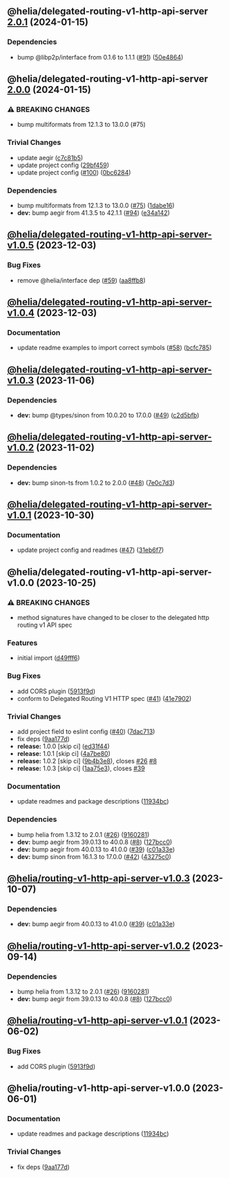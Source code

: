 ## @helia/delegated-routing-v1-http-api-server [2.0.1](https://github.com/ipfs/helia-delegated-routing-v1-http-api/compare/@helia/delegated-routing-v1-http-api-server-2.0.0...@helia/delegated-routing-v1-http-api-server-2.0.1) (2024-01-15)


### Dependencies

* bump @libp2p/interface from 0.1.6 to 1.1.1 ([#91](https://github.com/ipfs/helia-delegated-routing-v1-http-api/issues/91)) ([50e4864](https://github.com/ipfs/helia-delegated-routing-v1-http-api/commit/50e4864df6584dae794b8720c4f9516ee74790ff))

## @helia/delegated-routing-v1-http-api-server [2.0.0](https://github.com/ipfs/helia-delegated-routing-v1-http-api/compare/@helia/delegated-routing-v1-http-api-server-v1.0.5...@helia/delegated-routing-v1-http-api-server-2.0.0) (2024-01-15)


### ⚠ BREAKING CHANGES

* bump multiformats from 12.1.3 to 13.0.0 (#75)

### Trivial Changes

* update aegir ([c7c81b5](https://github.com/ipfs/helia-delegated-routing-v1-http-api/commit/c7c81b5004efae54a57dd513ed1b5d0520658238))
* update project config ([29bf459](https://github.com/ipfs/helia-delegated-routing-v1-http-api/commit/29bf459aa63e15c4a0b20c202416b3c1a22fbd7b))
* update project config ([#100](https://github.com/ipfs/helia-delegated-routing-v1-http-api/issues/100)) ([0bc6284](https://github.com/ipfs/helia-delegated-routing-v1-http-api/commit/0bc628408563039b65010f76a9ffc2f4f3c5e270))


### Dependencies

* bump multiformats from 12.1.3 to 13.0.0 ([#75](https://github.com/ipfs/helia-delegated-routing-v1-http-api/issues/75)) ([1dabe16](https://github.com/ipfs/helia-delegated-routing-v1-http-api/commit/1dabe16d06944e73015ef4289fb36353f74f1768))
* **dev:** bump aegir from 41.3.5 to 42.1.1 ([#94](https://github.com/ipfs/helia-delegated-routing-v1-http-api/issues/94)) ([e34a142](https://github.com/ipfs/helia-delegated-routing-v1-http-api/commit/e34a142f4aff8a9a5899f47a31b898f21a3c4b39))

## [@helia/delegated-routing-v1-http-api-server-v1.0.5](https://github.com/ipfs/helia-delegated-routing-v1-http-api/compare/@helia/delegated-routing-v1-http-api-server-v1.0.4...@helia/delegated-routing-v1-http-api-server-v1.0.5) (2023-12-03)


### Bug Fixes

* remove @helia/interface dep ([#59](https://github.com/ipfs/helia-delegated-routing-v1-http-api/issues/59)) ([aa8ffb8](https://github.com/ipfs/helia-delegated-routing-v1-http-api/commit/aa8ffb87bbfedba43f3bf201fe6c2a41221731da))

## [@helia/delegated-routing-v1-http-api-server-v1.0.4](https://github.com/ipfs/helia-delegated-routing-v1-http-api/compare/@helia/delegated-routing-v1-http-api-server-v1.0.3...@helia/delegated-routing-v1-http-api-server-v1.0.4) (2023-12-03)


### Documentation

* update readme examples to import correct symbols ([#58](https://github.com/ipfs/helia-delegated-routing-v1-http-api/issues/58)) ([bcfc785](https://github.com/ipfs/helia-delegated-routing-v1-http-api/commit/bcfc78563b8bfb549fdb070da3df36bfb601b7c7))

## [@helia/delegated-routing-v1-http-api-server-v1.0.3](https://github.com/ipfs/helia-delegated-routing-v1-http-api/compare/@helia/delegated-routing-v1-http-api-server-v1.0.2...@helia/delegated-routing-v1-http-api-server-v1.0.3) (2023-11-06)


### Dependencies

* **dev:** bump @types/sinon from 10.0.20 to 17.0.0 ([#49](https://github.com/ipfs/helia-delegated-routing-v1-http-api/issues/49)) ([c2d5bfb](https://github.com/ipfs/helia-delegated-routing-v1-http-api/commit/c2d5bfb4fc7fb87f0bea7e0ca4c63ddf395bd05b))

## [@helia/delegated-routing-v1-http-api-server-v1.0.2](https://github.com/ipfs/helia-delegated-routing-v1-http-api/compare/@helia/delegated-routing-v1-http-api-server-v1.0.1...@helia/delegated-routing-v1-http-api-server-v1.0.2) (2023-11-02)


### Dependencies

* **dev:** bump sinon-ts from 1.0.2 to 2.0.0 ([#48](https://github.com/ipfs/helia-delegated-routing-v1-http-api/issues/48)) ([7e0c7d3](https://github.com/ipfs/helia-delegated-routing-v1-http-api/commit/7e0c7d3484d115596bfa0690ea81cb62bc10477e))

## [@helia/delegated-routing-v1-http-api-server-v1.0.1](https://github.com/ipfs/helia-delegated-routing-v1-http-api/compare/@helia/delegated-routing-v1-http-api-server-v1.0.0...@helia/delegated-routing-v1-http-api-server-v1.0.1) (2023-10-30)


### Documentation

* update project config and readmes ([#47](https://github.com/ipfs/helia-delegated-routing-v1-http-api/issues/47)) ([31eb6f7](https://github.com/ipfs/helia-delegated-routing-v1-http-api/commit/31eb6f77c66a7e0e0e8f9a0b828dfbd70fbf5929))

## @helia/delegated-routing-v1-http-api-server-v1.0.0 (2023-10-25)


### ⚠ BREAKING CHANGES

* method signatures have changed to be closer to the delegated http routing v1 API spec

### Features

* initial import ([d49fff6](https://github.com/ipfs/helia-delegated-routing-v1-http-api/commit/d49fff63e425917854b81ec0b7dda45c190db753))


### Bug Fixes

* add CORS plugin ([5913f9d](https://github.com/ipfs/helia-delegated-routing-v1-http-api/commit/5913f9d656da0ab540e5238088394ca8ff44c2f4))
* conform to Delegated Routing V1 HTTP spec ([#41](https://github.com/ipfs/helia-delegated-routing-v1-http-api/issues/41)) ([41e7902](https://github.com/ipfs/helia-delegated-routing-v1-http-api/commit/41e790273f568d0ac939f97d4ff1b1a877345930))


### Trivial Changes

* add project field to eslint config ([#40](https://github.com/ipfs/helia-delegated-routing-v1-http-api/issues/40)) ([7dac713](https://github.com/ipfs/helia-delegated-routing-v1-http-api/commit/7dac7133c3f6d3dcaf918080281c87d5c6fe9dd1))
* fix deps ([9aa177d](https://github.com/ipfs/helia-delegated-routing-v1-http-api/commit/9aa177d038cc30bb6949624c8cc9266cc77364db))
* **release:** 1.0.0 [skip ci] ([ed31f44](https://github.com/ipfs/helia-delegated-routing-v1-http-api/commit/ed31f447f4a10914c44eb069a52c542da6014cbe))
* **release:** 1.0.1 [skip ci] ([4a7be80](https://github.com/ipfs/helia-delegated-routing-v1-http-api/commit/4a7be8072b41899195bacc733414855bf1a7866d))
* **release:** 1.0.2 [skip ci] ([9b4b3e8](https://github.com/ipfs/helia-delegated-routing-v1-http-api/commit/9b4b3e8e62e0f4311d44b286590815a50dde35d2)), closes [#26](https://github.com/ipfs/helia-delegated-routing-v1-http-api/issues/26) [#8](https://github.com/ipfs/helia-delegated-routing-v1-http-api/issues/8)
* **release:** 1.0.3 [skip ci] ([1aa75e3](https://github.com/ipfs/helia-delegated-routing-v1-http-api/commit/1aa75e35fe04bc7fe39ac2c87d0d321eeb7248b8)), closes [#39](https://github.com/ipfs/helia-delegated-routing-v1-http-api/issues/39)


### Documentation

* update readmes and package descriptions ([11934bc](https://github.com/ipfs/helia-delegated-routing-v1-http-api/commit/11934bc9c482b87e8303ea4393c49c7f1c029bd9))


### Dependencies

* bump helia from 1.3.12 to 2.0.1 ([#26](https://github.com/ipfs/helia-delegated-routing-v1-http-api/issues/26)) ([9160281](https://github.com/ipfs/helia-delegated-routing-v1-http-api/commit/9160281a11058a36ff03962fb89d575a88ac901c))
* **dev:** bump aegir from 39.0.13 to 40.0.8 ([#8](https://github.com/ipfs/helia-delegated-routing-v1-http-api/issues/8)) ([127bcc0](https://github.com/ipfs/helia-delegated-routing-v1-http-api/commit/127bcc0ff509b57ee972ac949d48b579b7fe7f07))
* **dev:** bump aegir from 40.0.13 to 41.0.0 ([#39](https://github.com/ipfs/helia-delegated-routing-v1-http-api/issues/39)) ([c01a33e](https://github.com/ipfs/helia-delegated-routing-v1-http-api/commit/c01a33eecf137c6773cf9b34ca05c12f18d04b09))
* **dev:** bump sinon from 16.1.3 to 17.0.0 ([#42](https://github.com/ipfs/helia-delegated-routing-v1-http-api/issues/42)) ([43275c0](https://github.com/ipfs/helia-delegated-routing-v1-http-api/commit/43275c08ae0db55298aa9212b6755c8fb41264a3))

## [@helia/routing-v1-http-api-server-v1.0.3](https://github.com/ipfs/helia-routing-v1-http-api/compare/@helia/routing-v1-http-api-server-v1.0.2...@helia/routing-v1-http-api-server-v1.0.3) (2023-10-07)


### Dependencies

* **dev:** bump aegir from 40.0.13 to 41.0.0 ([#39](https://github.com/ipfs/helia-routing-v1-http-api/issues/39)) ([c01a33e](https://github.com/ipfs/helia-routing-v1-http-api/commit/c01a33eecf137c6773cf9b34ca05c12f18d04b09))

## [@helia/routing-v1-http-api-server-v1.0.2](https://github.com/ipfs/helia-routing-v1-http-api/compare/@helia/routing-v1-http-api-server-v1.0.1...@helia/routing-v1-http-api-server-v1.0.2) (2023-09-14)


### Dependencies

* bump helia from 1.3.12 to 2.0.1 ([#26](https://github.com/ipfs/helia-routing-v1-http-api/issues/26)) ([9160281](https://github.com/ipfs/helia-routing-v1-http-api/commit/9160281a11058a36ff03962fb89d575a88ac901c))
* **dev:** bump aegir from 39.0.13 to 40.0.8 ([#8](https://github.com/ipfs/helia-routing-v1-http-api/issues/8)) ([127bcc0](https://github.com/ipfs/helia-routing-v1-http-api/commit/127bcc0ff509b57ee972ac949d48b579b7fe7f07))

## [@helia/routing-v1-http-api-server-v1.0.1](https://github.com/ipfs/helia-routing-v1-http-api/compare/@helia/routing-v1-http-api-server-v1.0.0...@helia/routing-v1-http-api-server-v1.0.1) (2023-06-02)


### Bug Fixes

* add CORS plugin ([5913f9d](https://github.com/ipfs/helia-routing-v1-http-api/commit/5913f9d656da0ab540e5238088394ca8ff44c2f4))

## @helia/routing-v1-http-api-server-v1.0.0 (2023-06-01)


### Documentation

* update readmes and package descriptions ([11934bc](https://github.com/ipfs/helia-routing-v1-http-api/commit/11934bc9c482b87e8303ea4393c49c7f1c029bd9))


### Trivial Changes

* fix deps ([9aa177d](https://github.com/ipfs/helia-routing-v1-http-api/commit/9aa177d038cc30bb6949624c8cc9266cc77364db))
